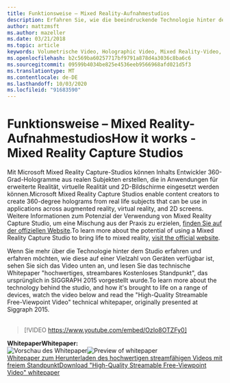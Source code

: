 ```yaml
---
title: Funktionsweise – Mixed Reality-Aufnahmestudios
description: Erfahren Sie, wie die beeindruckende Technologie hinter der 360-prozentigen Holographic-Video Erfassung von Microsoft funktioniert.
author: mattzmsft
ms.author: mazeller
ms.date: 03/21/2018
ms.topic: article
keywords: Volumetrische Video, Holographic Video, Mixed Reality-Video, – Hologramm
ms.openlocfilehash: b2c569ba60257717bf9791a878d4a3036c8ba6c6
ms.sourcegitcommit: 09599b4034be825e4536eeb9566968afd021d5f3
ms.translationtype: MT
ms.contentlocale: de-DE
ms.lasthandoff: 10/03/2020
ms.locfileid: "91683590"
---
```

# <a name="how-it-works---mixed-reality-capture-studios"></a><span data-ttu-id="c8049-104">Funktionsweise – Mixed Reality-Aufnahmestudios</span><span class="sxs-lookup"><span data-stu-id="c8049-104">How it works - Mixed Reality Capture Studios</span></span>

<span data-ttu-id="c8049-105">Mit Microsoft Mixed Reality Capture-Studios können Inhalts Entwickler 360-Grad-Hologramme aus realen Subjekten erstellen, die in Anwendungen für erweiterte Realität, virtuelle Realität und 2D-Bildschirme eingesetzt werden können.</span><span class="sxs-lookup"><span data-stu-id="c8049-105">Microsoft Mixed Reality Capture Studios enable content creators to create 360-degree holograms from real life subjects that can be use in applications across augmented reality, virtual reality, and 2D screens.</span></span> <span data-ttu-id="c8049-106">Weitere Informationen zum Potenzial der Verwendung von Mixed Reality Capture Studio, um eine Mischung aus der Praxis zu erzielen, [finden Sie auf der offiziellen Website](https://www.microsoft.com//mixed-reality/capture-studios).</span><span class="sxs-lookup"><span data-stu-id="c8049-106">To learn more about the potential of using a Mixed Reality Capture Studio to bring life to mixed reality, [visit the official website](https://www.microsoft.com//mixed-reality/capture-studios).</span></span>

<span data-ttu-id="c8049-107">Wenn Sie mehr über die Technologie hinter dem Studio erfahren und erfahren möchten, wie diese auf einer Vielzahl von Geräten verfügbar ist, sehen Sie sich das Video unten an, und lesen Sie das technische Whitepaper "hochwertiges, streambares Kostenloses Standpunkt", das ursprünglich in SIGGRAPH 2015 vorgestellt wurde.</span><span class="sxs-lookup"><span data-stu-id="c8049-107">To learn more about the technology behind the studio, and how it's brought to life on a range of devices, watch the video below and read the "High-Quality Streamable Free-Viewpoint Video" technical whitepaper, originally presented at Siggraph 2015.</span></span>
<br>
<br>
>[!VIDEO https://www.youtube.com/embed/OzIo8OTZFy0]


<span data-ttu-id="c8049-108">**Whitepaper**</span><span class="sxs-lookup"><span data-stu-id="c8049-108">**Whitepaper:**</span></span><br>
<span data-ttu-id="c8049-109">![Vorschau des Whitepaper](images/siggraph-whitepaper-thumb-200px.png)</span><span class="sxs-lookup"><span data-stu-id="c8049-109">![Preview of whitepaper](images/siggraph-whitepaper-thumb-200px.png)</span></span><br>
[<span data-ttu-id="c8049-110">Whitepaper zum Herunterladen des hochwertigen streamfähigen Videos mit freiem Standpunkt</span><span class="sxs-lookup"><span data-stu-id="c8049-110">Download "High-Quality Streamable Free-Viewpoint Video" whitepaper</span></span>](images/high-quality-streamable-free-viewpoint-video.pdf)
